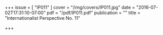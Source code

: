 +++
issue = [ "IP011" ]
cover = "/img/covers/IP011.jpg"
date = "2016-07-02T17:31:10-07:00"
pdf = "/pdf/IP011.pdf"
publication = ""
title = "Internationalist Perspective No. 11"

+++

